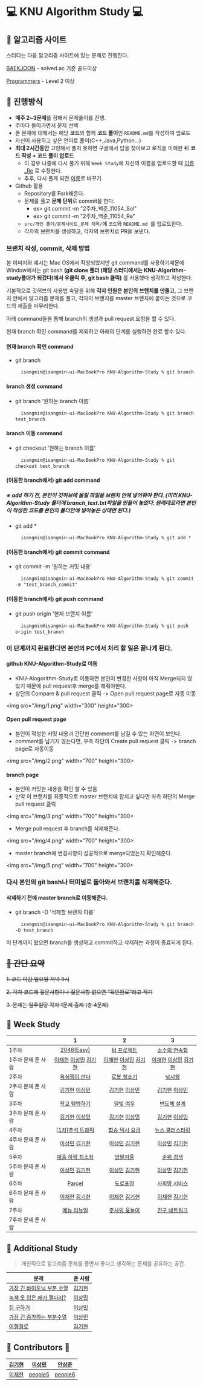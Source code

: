 # :computer: KNU Algorithm Study :computer:

## :closed_book: 알고리즘 사이트

스터디는 다음 알고리즘 사이트에 있는 문제로 진행한다.

[BAEKJOON](https://www.acmicpc.net/) - solved.ac 기준 골드이상

[Programmers](https://programmers.co.kr/learn/challenges?tab=all_challenges) - Level 2 이상

## :orange_book: 진행방식

- **매주 2~3문제**를 정해서 문제풀이를 진행.
- 주마다 돌아가면서 문제 선택
- 푼 문제에 대해서는 해당 **코드**와 함께 **코드 풀이**인 `README.md`를 작성하여 업로드
- 자신이 사용하고 싶은 언어로 풀이(C++,Java,Python...)
- **최대 2시간동안** 고민해서 풀지 못하면 구글에서 답을 찾아보고 로직을 이해한 뒤 **코드 작성 + 코드 풀이 업로드**
  - 이 경우 나중에 다시 풀기 위해 `Week Study`에 자신의 이름을 업로드할 때 [이름_Re](파일경로) 로 수정한다.
  - 추후, 다시 풀게 되면 [이름](파일경로)로 바꾸기.
- Github 활용
  - Repository를 Fork해온다.
  - 문제를 풀고 **문제 단위**로 commit을 한다.
    - ex> git commit -m "2주차_백준_11054_Sol"
    - ex> git commit -m "2주차_백준_11054_Re"
  - `src/개인 폴더/문제사이트_문제 제목/`에 `코드`와 `README.md `를 업로드한다.
  - 각자의 브랜치를 생성하고, 각자의 브랜치로 PR을 보낸다.

### 브랜치 작성, commit, 삭제 방법

본 이미지와 예시는 Mac OS에서 작성되었지만 git command를 사용하기때문에 Window에서는 git bash **(git clone 폴더 (해당 스터디에서는 KNU-Algorithm-study폴더가 되겠다)에서 우클릭 후, git bash 클릭)** 를 사용했다 생각하고 작성한다.

기본적으로 깃허브의 사용법 숙달을 위해 **각자 인원은 본인의 브랜치를 만들고**, 그 브랜치 안에서 알고리즘 문제를 풀고, 각자의 브랜치를 master 브랜치에 붙이는 것으로 코드의 제출을 마무리한다.

아래 command들을 통해 branch의 생성과 pull request 요청을 할 수 있다.

현재 branch 확인 command를 제외하고 아래의 단계를 실행하면 완료 할수 있다.

#### 현재 branch 확인 command

- git branch

		isangmin@isangmin-ui-MacBookPro KNU-Algorithm-Study % git branch


#### branch 생성 command

- git branch '원하는 branch 이름'

		isangmin@isangmin-ui-MacBookPro KNU-Algorithm-Study % git branch test_branch

#### branch 이동 command

- git checkout '원하는 branch 이름'

		isangmin@isangmin-ui-MacBookPro KNU-Algorithm-Study % git checkout test_branch

#### (이동한 branch에서) git add command

##### ※ add 하기 전, 본인이 깃허브에 올릴 파일을 브랜치 안에 넣어줘야 한다. (미리 KNU-Algorithm-Study 폴더에 branch_text.txt파일을 만들어 놓았다. 원래대로라면 본인이 작성한 코드를 본인의 폴더안에 넣어놓은 상태면 된다.)

- git add *

		isangmin@isangmin-ui-MacBookPro KNU-Algorithm-Study % git add *

#### (이동한 branch에서) git commit command

- git commit -m '원하는 커밋 내용'

		isangmin@isangmin-ui-MacBookPro KNU-Algorithm-Study % git commit -m "test_branch_commit"

#### (이동한 branch에서) git push command

- git push origin '현재 브랜치 이름'

		isangmin@isangmin-ui-MacBookPro KNU-Algorithm-Study % git push origin test_branch

### 이 단계까지 완료한다면 본인의 PC에서 처리 할 일은 끝나게 된다.

#### github KNU-Algorithm-Study로 이동
- KNU-Alogorithm-Study로 이동하면 본인이 변경한 사항이 아직 Merge되지 않았기 때문에 pull request후 merge를 해줘야한다.
- 상단의 Compare & pull request 클릭 -> Open pull request page로 자동 이동

<img src="/img/1.png" width="300" height="300>

#### Open pull request page
- 본인이 작성한 커밋 내용과 간단한 comment를 남길 수 있는 화면이 보인다.
- comment를 남기지 않는다면, 우측 하단의 Create pull request 클릭 -> branch page로 자동이동

<img src="/img/2.png" width="700" height="300>

#### branch page
- 본인이 커밋한 내용을 확인 할 수 있음
- 만약 이 브랜치를 최종적으로 master 브랜치에 합치고 싶다면 좌측 하단의 Merge pull request 클릭

<img src="/img/3.png" width="700" height="300>

- Merge pull request 후 branch를 삭제해준다.

<img src="/img/4.png" width="700" height="300>

- master branch에 변경사항이 성공적으로 merge되었는지 확인해준다.

<img src="/img/5.png" width="700" height="300>

### 다시 본인의 git bash나 터미널로 돌아와서 브랜치를 삭제해준다.

#### 삭제하기 전에 master branch로 이동해준다.

- git branch -D '삭제할 브랜치 이름'

		isangmin@isangmin-ui-MacBookPro KNU-Algorithm-Study % git branch -D test_branch

이 단계까지 왔으면 branch를 생성하고 commit하고 삭제하는 과정이 종료되게 된다.
		
## ~~:ledger: 간단 요약~~

~~1. 코드 마감 일요일 저녁 9시~~

~~2. 각자 코드에 질문사항이나 질문사항 없으면 “확인완료”라고 적기~~

~~3. 문제는 일주일당 각자 1문제 출제 (총 4문제)~~

## :pencil: Week Study

|        |                              1                               |                              2                               |                            3                            |                              
| ------ | :----------------------------------------------------------: | :----------------------------------------------------------: | :-----------------------------------------------------: | 
| 1주차 | [2048(Easy)](https://www.acmicpc.net/problem/12100) | [텀 프로젝트](https://www.acmicpc.net/problem/9466) | [소수의 연속합](https://www.acmicpc.net/problem/1644) |
| 1주차 문제 푼 사람 | [이채현](https://github.com/Girin7716/KNU-Algorithm-Study/tree/master/src/Leechaehyun/1%EC%A3%BC%EC%B0%A8_%EB%B0%B1%EC%A4%80_12100) [이상민](https://github.com/Girin7716/KNU-Algorithm-Study/tree/master/src/sangmin/week1/BOJ_12100) [김기현](https://github.com/Girin7716/KNU-Algorithm-Study/tree/master/src/kimkihyun/week_1/BOJ_12100)| [이채현](https://github.com/Girin7716/KNU-Algorithm-Study/tree/master/src/Leechaehyun/1%EC%A3%BC%EC%B0%A8_%EB%B0%B1%EC%A4%80_9466) [이상민](https://github.com/Girin7716/KNU-Algorithm-Study/tree/master/src/sangmin/week1/BOJ_9466) [김기현](https://github.com/Girin7716/KNU-Algorithm-Study/tree/master/src/kimkihyun/week_1/BOJ_9466)| [이채현](https://github.com/Girin7716/KNU-Algorithm-Study/tree/master/src/Leechaehyun/1%EC%A3%BC%EC%B0%A8_%EB%B0%B1%EC%A4%80_1644) [이상민](https://github.com/Girin7716/KNU-Algorithm-Study/tree/master/src/sangmin/week1/BOJ_1644) [김기현](https://github.com/Girin7716/KNU-Algorithm-Study/tree/master/src/kimkihyun/week_1/BOJ_1644)|
| 2주차 | [욕심쟁이 판다](https://www.acmicpc.net/problem/1937) | [로봇 청소기](https://www.acmicpc.net/problem/4991) | [낚시왕](https://www.acmicpc.net/problem/17143) |
| 2주차 문제 푼 사람 | [김기현](https://github.com/Girin7716/KNU-Algorithm-Study/tree/master/src/kimkihyun/week_2/BOJ_1937) [이상민](https://github.com/Girin7716/KNU-Algorithm-Study/tree/master/src/sangmin/week2/BOJ_1937) | [김기현](https://github.com/Girin7716/KNU-Algorithm-Study/tree/master/src/kimkihyun/week_2/BOJ_4991) [이상민](https://github.com/Girin7716/KNU-Algorithm-Study/tree/master/src/sangmin/week2/BOJ_4991)| [김기현](https://github.com/Girin7716/KNU-Algorithm-Study/tree/master/src/kimkihyun/week_2/BOJ_17143) [이상민](https://github.com/Girin7716/KNU-Algorithm-Study/tree/master/src/sangmin/week2/BOJ_17143)|
| 3주차 | [학교 탐방하기](https://www.acmicpc.net/problem/13418) | [달빛 여우](https://www.acmicpc.net/problem/16118) | [반도체 설계](https://www.acmicpc.net/problem/2352) |
| 3주차 문제 푼 사람 | [김기현](https://github.com/Girin7716/KNU-Algorithm-Study/tree/master/src/kimkihyun/week_3/BOJ_13418) [이상민](https://github.com/Girin7716/KNU-Algorithm-Study/tree/master/src/sangmin/week3/BOJ_13418)| [김기현](https://github.com/Girin7716/KNU-Algorithm-Study/tree/master/src/kimkihyun/week_3/BOJ_16118) [이상민](https://github.com/Girin7716/KNU-Algorithm-Study/tree/master/src/sangmin/week3/BOJ_16118) | [김기현](https://github.com/Girin7716/KNU-Algorithm-Study/tree/master/src/kimkihyun/week_3/BOJ_2352) [이상민](https://github.com/Girin7716/KNU-Algorithm-Study/tree/master/src/sangmin/week3/BOJ_2352) |
| 4주차 | [[1차]추석 트래픽](https://programmers.co.kr/learn/courses/30/lessons/17676) | [합승 택시 요금](https://programmers.co.kr/learn/courses/30/lessons/72413) | [뉴스 클러스터링](https://programmers.co.kr/learn/courses/30/lessons/17677) |
| 4주차 문제 푼 사람 | [이상민](https://github.com/Girin7716/KNU-Algorithm-Study/tree/master/src/sangmin/week4/%5B1%EC%B0%A8%5D%EC%B6%94%EC%84%9D%20%ED%8A%B8%EB%9E%98%ED%94%BD) [김기현](https://github.com/Girin7716/KNU-Algorithm-Study/tree/master/src/kimkihyun/week_4/P_17676)| [이상민](https://github.com/Girin7716/KNU-Algorithm-Study/tree/master/src/sangmin/week4/%ED%95%A9%EC%8A%B9%20%ED%83%9D%EC%8B%9C%20%EC%9A%94%EA%B8%88) [김기현](https://github.com/Girin7716/KNU-Algorithm-Study/tree/master/src/kimkihyun/week_4/P_72413)| [이상민](https://github.com/Girin7716/KNU-Algorithm-Study/tree/master/src/sangmin/week4/%EB%89%B4%EC%8A%A4%20%ED%81%B4%EB%9F%AC%EC%8A%A4%ED%84%B0%EB%A7%81) [김기현](https://github.com/Girin7716/KNU-Algorithm-Study/tree/master/src/kimkihyun/week_4/P_17677)|
| 5주차 | [매출 하락 최소화](https://programmers.co.kr/learn/courses/30/lessons/72416) | [양팔저울](https://www.acmicpc.net/problem/2629) | [순위 검색](https://programmers.co.kr/learn/courses/30/lessons/72412) |
| 5주차 문제 푼 사람 | [이상민](https://github.com/Girin7716/KNU-Algorithm-Study/tree/master/src/sangmin/week5/%EB%A7%A4%EC%B6%9C%20%ED%95%98%EB%9D%BD%20%EC%B5%9C%EC%86%8C%ED%99%94) [김기현](https://github.com/Girin7716/KNU-Algorithm-Study/tree/master/src/kimkihyun/week_5/P_72416) | [이상민](https://github.com/Girin7716/KNU-Algorithm-Study/tree/master/src/sangmin/week5/%EC%96%91%ED%8C%94%EC%A0%80%EC%9A%B8) [김기현](https://github.com/Girin7716/KNU-Algorithm-Study/tree/master/src/kimkihyun/week_5/BOJ_2629) | [이상민](https://github.com/Girin7716/KNU-Algorithm-Study/tree/master/src/sangmin/week5/%EC%88%9C%EC%9C%84%20%EA%B2%80%EC%83%89) [김기현](https://github.com/Girin7716/KNU-Algorithm-Study/tree/master/src/kimkihyun/week_5/P_72412) |
| 6주차 | [Parcel](https://www.acmicpc.net/problem/16287) | [도로포장](https://www.acmicpc.net/problem/1162) | [사회망 서비스](https://www.acmicpc.net/problem/2533) |
| 6주차 문제 푼 사람 | [이채현](https://github.com/Girin7716/KNU-Algorithm-Study/tree/master/src/Leechaehyun/1%EC%A3%BC%EC%B0%A8_%EB%B0%B1%EC%A4%80_1644) [김기현](https://github.com/Girin7716/KNU-Algorithm-Study/tree/master/src/kimkihyun/week_6/BOJ_16287) | [이채현](https://github.com/Girin7716/KNU-Algorithm-Study/tree/master/src/Leechaehyun/1%EC%A3%BC%EC%B0%A8_%EB%B0%B1%EC%A4%80_1644) [김기현](https://github.com/Girin7716/KNU-Algorithm-Study/tree/master/src/kimkihyun/week_6/BOJ_1162) | [이채현](https://github.com/Girin7716/KNU-Algorithm-Study/tree/master/src/Leechaehyun/1%EC%A3%BC%EC%B0%A8_%EB%B0%B1%EC%A4%80_1644) [김기현](https://github.com/Girin7716/KNU-Algorithm-Study/tree/master/src/kimkihyun/week_6/BOJ_2533)
| 7주차 | [메뉴 리뉴얼](https://programmers.co.kr/learn/courses/30/lessons/72411) | [주사위 윷놀이](https://www.acmicpc.net/problem/17825) | [친구 네트워크](https://www.acmicpc.net/problem/4195) |
| 7주차 문제 푼 사람 |  |  | 


## :memo: Additional Study

> 개인적으로 알고리즘 문제를 풀면서 좋다고 생각하는 문제를 공유하는 공간.

| 문제     | 푼 사람 |                                                  
| -------- | ----------------------------------------------------- | 
| [가장 긴 바이토닉 부분 수열](https://www.acmicpc.net/problem/11054) | [김기현](https://www.acmicpc.net/problem/9012)      
| [녹색 옷 입은 애가 젤다지?](https://www.acmicpc.net/problem/4485) | [이상민](https://github.com/Girin7716/KNU-Algorithm-Study/tree/master/src/sangmin/week3/extra/BOJ_4485)
| [집 구하기](https://www.acmicpc.net/problem/13911) | [이상민](https://github.com/Girin7716/KNU-Algorithm-Study/tree/master/src/sangmin/week3/extra/BOJ_13911)
| [가장 긴 증가하는 부분수열](https://www.acmicpc.net/problem/11053) | [이상민](https://github.com/Girin7716/KNU-Algorithm-Study/tree/master/src/sangmin/week3/extra/BOJ_11053)
| [여행경로](https://programmers.co.kr/learn/courses/30/lessons/43164) | [김기현](https://github.com/Girin7716/KNU-Algorithm-Study/tree/master/src/kimkihyun/recommand/Programmers_43164) |

## :boy: Contributors :girl:

| [김기현](https://github.com/girin7716) | [이상민](https://github.com/Sangmeeeee) | [안상준](https://github.com/twknds) |
|-------------------------------------|-----------------------------------------|-------------------------------------|
| [이채현](https://4legs-study.tistory.com/)| [people5](https://github.com/girin7716)     | [people6](https://github.com/girin7716) |
